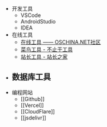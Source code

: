 - 开发工具
	- VSCode
	- AndroidStudio
	- IDEA
- 在线工具
	- [在线工具 —— OSCHINA.NET社区](https://tool.oschina.net/)
	- [菜鸟工具 - 不止于工具](https://c.runoob.com/)
	- [站长工具 - 站长之家](https://ntool.chinaz.com/tools/nav)
- 数据库工具
	-
- 编程网站
	- [[Github]]
	- [[Vercel]]
	- [[CloudFlare]]
	- [[jsdelivr]]